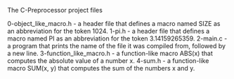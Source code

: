 The C-Preprocessor project files

0-object_like_macro.h - a header file that defines a macro named SIZE as an abbreviation for the token 1024.
1-pi.h -  a header file that defines a macro named PI as an abbreviation for the token 3.14159265359.
2-main.c -  a program that prints the name of the file it was compiled from, followed by a new line.
3-function_like_macro.h - a function-like macro ABS(x) that computes the absolute value of a number x.
4-sum.h - a function-like macro SUM(x, y) that computes the sum of the numbers x and y.
